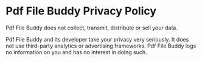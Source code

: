 # Pdf File Buddy Privacy Policy
Pdf File Buddy does not collect, transmit, distribute or sell your data.

Pdf File Buddy and its developer take your privacy very seriously. It does not use third-party analytics or advertising frameworks. Pdf File Buddy logs no information on you and has no interest in doing such.
